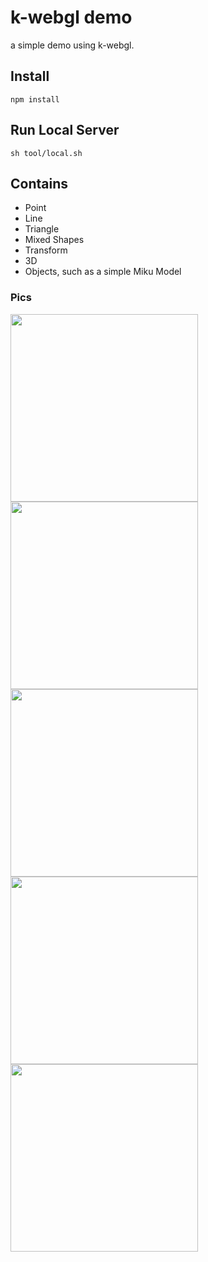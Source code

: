 # k-webgl demo

a simple demo using k-webgl.

## Install

```
npm install
```

## Run Local Server

```
sh tool/local.sh
```

## Contains

- Point
- Line
- Triangle
- Mixed Shapes
- Transform
- 3D
- Objects, such as a simple Miku Model

### Pics

<img width="300" src="https://kslf.bj.bcebos.com/images/QQ20160714-5%402x.png?process=none" />
<img width="300" src="https://kslf.bj.bcebos.com/images/QQ20160714-6%402x.png?process=none" />
<img width="300" src="https://kslf.bj.bcebos.com/images/QQ20160714-7%402x.png?process=none" />
<img width="300" src="https://kslf.bj.bcebos.com/images/QQ20160714-8%402x.png?process=none" />
<img width="300" src="https://kslf.bj.bcebos.com/images/QQ20160714-4%402x.png?process=none" />
